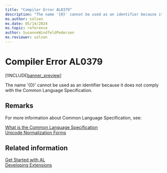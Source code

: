```yaml
---
title: "Compiler Error AL0379"
description: "The name '{0}' cannot be used as an identifier because it does not comply with the Common Language Specification."
ms.author: solsen
ms.date: 05/14/2024
ms.topic: reference
author: SusanneWindfeldPedersen
ms.reviewer: solsen
---
```

[//]: # (START>DO_NOT_EDIT)
[//]: # (IMPORTANT:Do not edit any of the content between here and the END>DO_NOT_EDIT.)
[//]: # (Any modifications should be made in the .xml files in the ModernDev repo.)
# Compiler Error AL0379

[!INCLUDE[banner_preview](../includes/banner_preview.md)]

The name '{0}' cannot be used as an identifier because it does not comply with the Common Language Specification.


[//]: # (IMPORTANT: END>DO_NOT_EDIT)

## Remarks

For more information about Common Language Specification, see:

[What is the Common Language Specification](/previous-versions/dotnet/netframework-1.1/12a7a7h3(v=vs.71))  
[Unicode Normalization Forms](https://www.unicode.org/unicode/reports/tr15/tr15-18.html)  

## Related information  
[Get Started with AL](../devenv-get-started.md)  
[Developing Extensions](../devenv-dev-overview.md)  